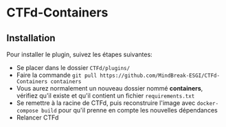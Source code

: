 # CTFd-Containers

## Installation

Pour installer le plugin, suivez les étapes suivantes:

- Se placer dans le dossier `CTFd/plugins/`
- Faire la commande `git pull https://github.com/MindBreak-ESGI/CTFd-Containers containers`
- Vous aurez normalement un nouveau dossier nommé **containers**, vérifiez qu'il existe et qu'il contient un fichier `requirements.txt`
- Se remettre à la racine de CTFd, puis reconstruire l'image avec `docker-compose build` pour qu'il prenne en compte les nouvelles dépendances
- Relancer CTFd
